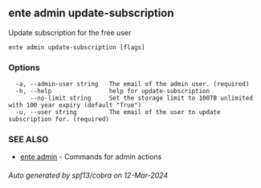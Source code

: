 ## ente admin update-subscription

Update subscription for the free user

```
ente admin update-subscription [flags]
```

### Options

```
  -a, --admin-user string   The email of the admin user. (required)
  -h, --help                help for update-subscription
      --no-limit string     Set the storage limit to 100TB unlimited with 100 year expiry (default "True")
  -u, --user string         The email of the user to update subscription for. (required)
```

### SEE ALSO

* [ente admin](ente_admin.md)	 - Commands for admin actions

###### Auto generated by spf13/cobra on 12-Mar-2024
